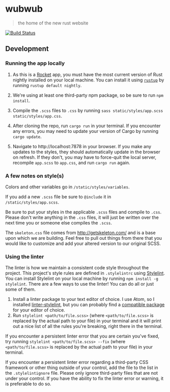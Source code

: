 # wubwub
> the home of the new rust website

[![Build Status](https://travis-ci.com/rust-lang/wubwub.svg?token=hHeDp9pQmz9kvsgRNVHy&branch=master)](https://travis-ci.com/rust-lang/wubwub)

## Development

### Running the app locally

1. As this is a [Rocket](https://rocket.rs/) app, you must have the most current version of Rust nightly installed on your local machine. You can install it using [`rustup`](https://rustup.rs/) by running `rustup default nightly`.

1. We're using at least one third-party npm package, so be sure to run `npm install`.

1. Compile the `.scss` files to `.css` by running `sass static/styles/app.scss static/styles/app.css`.

1. After cloning the repo, run `cargo run` in your terminal. If you encounter any errors, you may need to update your version of Cargo by running `cargo update`.

1. Navigate to http://localhost:7878 in your browser. If you make any updates to the styles, they should automatically update in the browser on refresh. If they don't, you may have to force-quit the local server, recompile `app.scss` to `app.css`, and run `cargo run` again.

### A few notes on style(s)

Colors and other variables go in `/static/styles/variables`.

If you add a new `.scss` file be sure to `@include` it in `/static/styles/app.scss`.

Be sure to put your styles in the applicable `.scss` files and compile to `.css`. Please don't write anything in the `.css` files, it will just be written over the next time you or someone else compiles the `.scss`.

The `skeleton.css` file comes from http://getskeleton.com/ and is a base upon which we are building. Feel free to pull out things from there that you would like to customize and add your altered version to our original SCSS.

### Using the linter

The linter is how we maintain a consistent code style throughout the project. This project's style rules are defined in `.stylelintrc` using [Stylelint](https://stylelint.io/). You can install Stylelint on your local machine by running `npm install -g stylelint`. There are a few ways to use the linter! You can do all or just some of them.

1. Install a linter package to your text editor of choice. I use Atom, so I installed [linter-stylelint](https://atom.io/packages/linter-stylelint), but you can probably find a [compatible package](https://stylelint.io/user-guide/complementary-tools/#editor-plugins) for your editor of choice.
1. Run `stylelint <path/to/file.scss>` (where `<path/to/file.scss>` is replaced by the actual path to your file) in your terminal and it will print out a nice list of all the rules you're breaking, right there in the terminal.

If you encounter a persistent linter error that you are certain you've fixed, try running `stylelint <path/to/file.scss> --fix` (where `<path/to/file.scss>` is replaced by the actual path to your file) in your terminal.

If you encounter a persistent linter error regarding a third-party CSS framework or other thing outside of your control, add the file to the list in the `.stylelintignore` file. Please only ignore third-party files that are not under your control. If you have the ability to fix the linter error or warning, it is preferable to do so.

